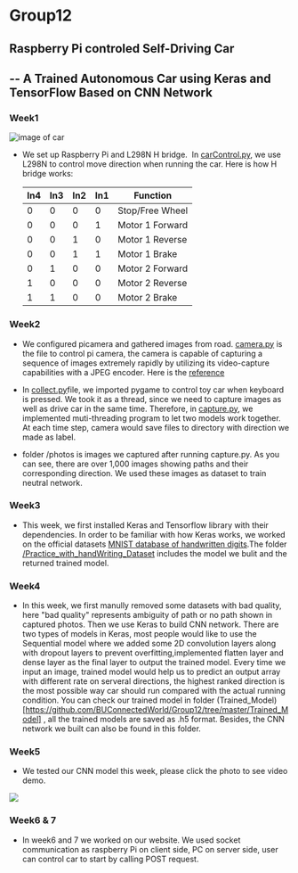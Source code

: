 # Group12
## Raspberry Pi controled Self-Driving Car
## -- A Trained Autonomous Car using Keras and TensorFlow Based on CNN Network

### Week1

![image of car](https://github.com/BUConnectedWorld/Group12/blob/master/car.JPG)

- We set up Raspberry Pi and L298N H bridge.
  In [carControl.py](https://github.com/BUConnectedWorld/Group12/blob/master/carControl.pyc), we use L298N to control move direction when running the car. Here is how H bridge works:
  
  | In4 | In3 | In2 | In1 | Function |
  | --- | --- | --- | --- | --- |
  | 0  |  0  |  0  |  0  | Stop/Free Wheel |
  | 0  |  0  |  0  |  1  | Motor 1 Forward |
  | 0  |  0  |  1  |  0  | Motor 1 Reverse |
  | 0  |  0  |  1  |  1  | Motor 1 Brake |
  | 0  |  1  |  0  |  0  | Motor 2 Forward |
  | 1  |  0  |  0  |  0  | Motor 2 Reverse |
  | 1  |  1  |  0  |  0  | Motor 2 Brake |

### Week2

- We configured picamera and gathered images from road. [camera.py](https://github.com/BUConnectedWorld/Group12/blob/master/camera.py) is the file to control pi camera, the camera is capable of capturing a sequence of images extremely rapidly by utilizing its video-capture capabilities with a JPEG encoder. Here is the [reference](https://picamera.readthedocs.io/en/release-1.13/recipes2.html#rapid-capture-and-streaming)

- In [collect.py](https://github.com/BUConnectedWorld/Group12/blob/master/collect.py)file, we imported pygame to control toy car when keyboard is pressed. We took it as a thread, since we need to capture images as well as drive car in the same time. Therefore, in [capture.py](https://github.com/BUConnectedWorld/Group12/blob/master/capture.py), we implemented muti-threading program to let two models work together. At each time step, camera would save files to directory with direction we made as label. 

- folder /photos is images we captured after running capture.py. As you can see, there are over 1,000 images showing paths and their corresponding direction. We used these images as dataset to train neutral network.

### Week3

- This week, we first installed Keras and Tensorflow library with their dependencies. In order to be familiar with how Keras works, we worked on the official datasets [MNIST database of handwritten digits](https://keras.io/datasets/).The folder [/Practice_with_handWriting_Dataset](https://github.com/BUConnectedWorld/Group12/tree/master/Practice_with_handWriting_Dataset) includes the model we bulit and the returned trained model.  

### Week4

- In this week, we first manully removed some datasets with bad quality, here "bad quality" represents ambiguity of path or no path shown in captured photos. Then we use Keras to build CNN network. There are two types of models in Keras, most people would like to use the Sequential model where we added some 2D convolution layers along with dropout layers to prevent overfitting,implemented flatten layer and dense layer as the final layer to output the trained model. Every time we input an image, trained model would help us to predict an output array with different rate on serveral directions, the highest ranked direction is the most possible way car should run compared with the actual running condition. You can check our trained model in folder (Trained_Model)[https://github.com/BUConnectedWorld/Group12/tree/master/Trained_Model] , all the trained models are saved as .h5 format. Besides, the CNN network we built can also be found in this folder.

### Week5

- We tested our CNN model this week, please click the photo to see video demo.

[![](https://github.com/BUConnectedWorld/Group12/blob/master/road.JPG)](https://youtu.be/X4-wM3XmoGA)


### Week6 & 7

- In week6 and 7 we worked on our website. We used socket communication as raspberry Pi on client side, PC on server side, user can control car to start by calling POST request. 
